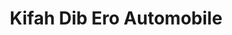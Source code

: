 ---
title: "Kifah Dib Ero Automobile"
url: /wiefelstede/kifah-dib-ero-automobile/
shop: Autohaus
---